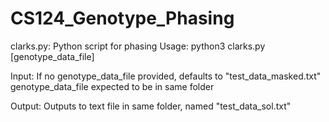 # CS124_Genotype_Phasing

clarks.py: Python script for phasing
Usage: python3 clarks.py [genotype_data_file]

Input:
If no genotype_data_file provided, defaults to "test_data_masked.txt"
genotype_data_file expected to be in same folder

Output:
Outputs to text file in same folder, named "test_data_sol.txt"
